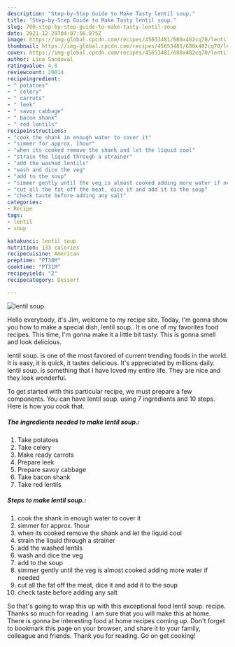 ```yaml
---
description: "Step-by-Step Guide to Make Tasty lentil soup."
title: "Step-by-Step Guide to Make Tasty lentil soup."
slug: 700-step-by-step-guide-to-make-tasty-lentil-soup
date: 2021-12-29T04:07:56.875Z
image: https://img-global.cpcdn.com/recipes/45653481/680x482cq70/lentil-soup-recipe-main-photo.jpg
thumbnail: https://img-global.cpcdn.com/recipes/45653481/680x482cq70/lentil-soup-recipe-main-photo.jpg
cover: https://img-global.cpcdn.com/recipes/45653481/680x482cq70/lentil-soup-recipe-main-photo.jpg
author: Lina Sandoval
ratingvalue: 4.8
reviewcount: 20014
recipeingredient:
- " potatoes"
- " celery"
- " carrots"
- " leek"
- " savoy cabbage"
- " bacon shank"
- " red lentils"
recipeinstructions:
- "cook the shank in enough water to cover it"
- "simmer for approx. 1hour"
- "when its cooked remove the shank and let the liquid cool"
- "strain the liquid through a strainer"
- "add the washed lentils"
- "wash and dice the veg"
- "add to the soup"
- "simmer gently until the veg is almost cooked adding more water if needed"
- "cut all the fat off the meat, dice it and add it to the soup"
- "check taste before adding any salt"
categories:
- Recipe
tags:
- lentil
- soup

katakunci: lentil soup 
nutrition: 133 calories
recipecuisine: American
preptime: "PT38M"
cooktime: "PT31M"
recipeyield: "2"
recipecategory: Dessert

---
```



![lentil soup.](https://img-global.cpcdn.com/recipes/45653481/680x482cq70/lentil-soup-recipe-main-photo.jpg)

Hello everybody, it's Jim, welcome to my recipe site. Today, I'm gonna show you how to make a special dish, lentil soup.. It is one of my favorites food recipes. This time, I'm gonna make it a little bit tasty. This is gonna smell and look delicious.

lentil soup. is one of the most favored of current trending foods in the world. It is easy, it is quick, it tastes delicious. It's appreciated by millions daily. lentil soup. is something that I have loved my entire life. They are nice and they look wonderful.




To get started with this particular recipe, we must prepare a few components. You can have lentil soup. using 7 ingredients and 10 steps. Here is how you cook that.

<!--inarticleads1-->

##### The ingredients needed to make lentil soup.:

1. Take  potatoes
1. Take  celery
1. Make ready  carrots
1. Prepare  leek
1. Prepare  savoy cabbage
1. Take  bacon shank
1. Take  red lentils




<!--inarticleads2-->

##### Steps to make lentil soup.:

1. cook the shank in enough water to cover it
1. simmer for approx. 1hour
1. when its cooked remove the shank and let the liquid cool
1. strain the liquid through a strainer
1. add the washed lentils
1. wash and dice the veg
1. add to the soup
1. simmer gently until the veg is almost cooked adding more water if needed
1. cut all the fat off the meat, dice it and add it to the soup
1. check taste before adding any salt




So that's going to wrap this up with this exceptional food lentil soup. recipe. Thanks so much for reading. I am sure that you will make this at home. There is gonna be interesting food at home recipes coming up. Don't forget to bookmark this page on your browser, and share it to your family, colleague and friends. Thank you for reading. Go on get cooking!
